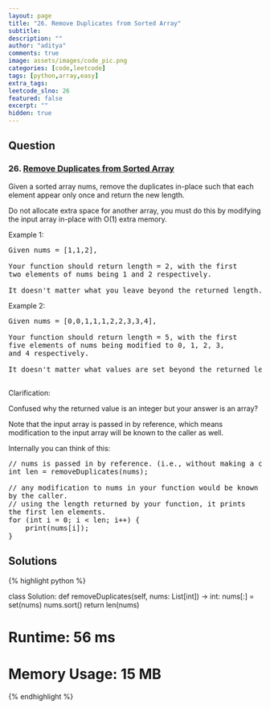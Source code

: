 ```yaml
---
layout: page
title: "26. Remove Duplicates from Sorted Array"
subtitle: 
description: ""
author: "aditya"
comments: true
image: assets/images/code_pic.png
categories: [code,leetcode]
tags: [python,array,easy]
extra_tags: 
leetcode_slno: 26
featured: false
excerpt: ""
hidden: true
---
```


## Question

### 26. [Remove Duplicates from Sorted Array](https://leetcode.com/problems/remove-element/)

Given a sorted array nums, remove the duplicates in-place such that each element appear only once and return the new length.

Do not allocate extra space for another array, you must do this by modifying the input array in-place with O(1) extra memory.

Example 1:
<pre>
Given nums = [1,1,2],

Your function should return length = 2, with the first 
two elements of nums being 1 and 2 respectively.

It doesn't matter what you leave beyond the returned length.
</pre>

Example 2:

<pre>
Given nums = [0,0,1,1,1,2,2,3,3,4],

Your function should return length = 5, with the first 
five elements of nums being modified to 0, 1, 2, 3, 
and 4 respectively.

It doesn't matter what values are set beyond the returned length.

</pre>

Clarification:

Confused why the returned value is an integer but your answer is an array?

Note that the input array is passed in by reference, which means modification to the input array will be known to the caller as well.

Internally you can think of this:

<pre>
// nums is passed in by reference. (i.e., without making a copy)
int len = removeDuplicates(nums);

// any modification to nums in your function would be known 
by the caller.
// using the length returned by your function, it prints 
the first len elements.
for (int i = 0; i < len; i++) {
    print(nums[i]);
}
</pre>

## Solutions

{% highlight python %}

class Solution:
    def removeDuplicates(self, nums: List[int]) -> int:
        nums[:] = set(nums)
        nums.sort()
        return len(nums)

# Runtime: 56 ms
# Memory Usage: 15 MB
{% endhighlight %}